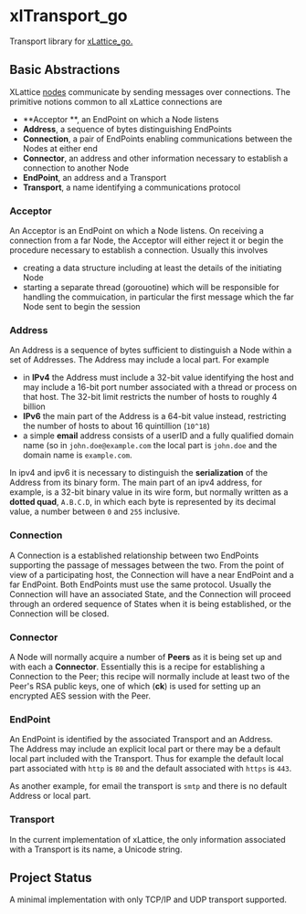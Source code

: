 <h1 class="libTop">xlTransport_go</h1>

Transport library for 
[xLattice_go.](https://jddixon.github.io/xlattice_go)

## Basic Abstractions

XLattice 
[nodes](https://jddixon.github.io/xlNode_go) 
communicate by sending messages over connections.  The primitive
notions common to all xLattice connections are 

* **Acceptor **, an EndPoint on which a Node listens
* **Address**, a sequence of bytes distinguishing EndPoints
* **Connection**, a pair of EndPoints enabling communications between 
  the Nodes at either end
* **Connector**, an address and other information necessary to establish
  a connection to another Node
* **EndPoint**, an address and a Transport
* **Transport**, a name identifying a communications protocol

### Acceptor

An Acceptor is an EndPoint on which a Node listens.  On receiving a 
connection from a far Node, the Acceptor will either reject it or begin
the procedure necessary to establish a connection.  Usually this 
involves 

* creating a data structure including at least the details of the
  initiating Node 
* starting a separate thread (gorouotine) which will be responsible
  for handling the commuication, in particular the first message 
  which the far Node sent to begin the session

### Address

An Address is a sequence of bytes sufficient to distinguish a Node within
a set of Addresses.  The Address may include a local part.  For example

* in **IPv4** the Address must include a 32-bit value identifying the host
  and may include a 16-bit port number associated with a thread or process
  on that host.  The 32-bit limit restricts the number of hosts to roughly
  4 billion
* **IPv6** the main part of the Address is a 64-bit value instead, restricting
  the number of hosts to about 16 quintillion (`10^18`)
* a simple **email** address consists of a userID and a fully qualified domain
  name (so in `john.doe@example.com` the local part is `john.doe` and the 
  domain name is `example.com`.

In ipv4 and ipv6 it is necessary to distinguish the **serialization** of the
Address from its binary form.  The main part of an ipv4 address, for example,
is a 32-bit binary value in its wire form, but normally written as a 
**dotted quad**, `A.B.C.D`, in which each byte is represented by its decimal
value, a number between `0` and `255` inclusive.

### Connection

A Connection is a established relationship between two EndPoints 
supporting the passage of messages between the two.  From the point of
view of a participating host, the Connection will have a near EndPoint
and a far EndPoint.  Both EndPoints must use the same protocol.
Usually the Connection will have an associated State, and the Connection
will proceed through an ordered sequence of States when it is being 
established, or the Connection will be closed.

### Connector

A Node will normally acquire a number of **Peers** as it is being set 
up and with each a **Connector**.  Essentially this is a recipe for 
establishing a Connection to the Peer; this recipe will normally 
include at least two of the Peer's RSA public keys, one of which (**ck**) 
is used for setting up an encrypted AES session with the Peer.

### EndPoint

An EndPoint is identified by the associated Transport and an Address.  
The Address may include an explicit local part or there may be a 
default local part included with the Transport.  Thus for example
the default local part associated with `http` is `80` and the default
associated with `https` is `443`.  

As another example, for email the transport is `smtp` and there is 
no default Address or local part.

### Transport

In the current implementation of xLattice, the only information 
associated with a Transport is its name, a Unicode string.

## Project Status

A minimal implementation with only TCP/IP and UDP transport supported.

